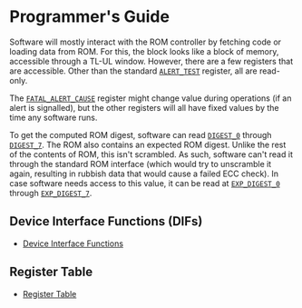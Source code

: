 # Programmer's Guide

Software will mostly interact with the ROM controller by fetching code or loading data from ROM.
For this, the block looks like a block of memory, accessible through a TL-UL window.
However, there are a few registers that are accessible.
Other than the standard [`ALERT_TEST`](../data/rom_ctrl.hjson#alert_test) register, all are read-only.

The [`FATAL_ALERT_CAUSE`](../data/rom_ctrl.hjson#fatal_alert_cause) register might change value during operations (if an alert is signalled), but the other registers will all have fixed values by the time any software runs.

To get the computed ROM digest, software can read [`DIGEST_0`](../data/rom_ctrl.hjson#digest_0) through [`DIGEST_7`](../data/rom_ctrl.hjson#digest_7).
The ROM also contains an expected ROM digest.
Unlike the rest of the contents of ROM, this isn't scrambled.
As such, software can't read it through the standard ROM interface (which would try to unscramble it again, resulting in rubbish data that would cause a failed ECC check).
In case software needs access to this value, it can be read at [`EXP_DIGEST_0`](../data/rom_ctrl.hjson#exp_digest_0) through [`EXP_DIGEST_7`](../data/rom_ctrl.hjson#exp_digest_7).

## Device Interface Functions (DIFs)

- [Device Interface Functions](../../../../sw/ip/rom_ctrl/dif/dif_rom_ctrl.h)

## Register Table

* [Register Table](../data/rom_ctrl.hjson#registers)
